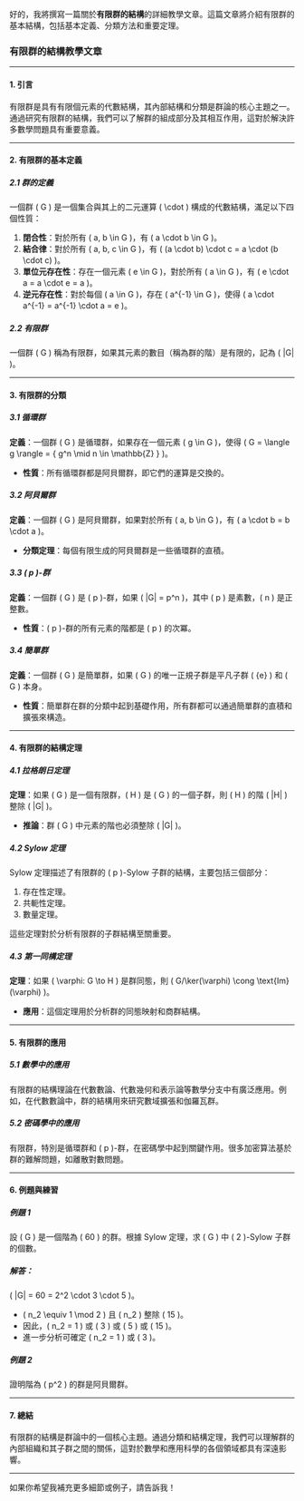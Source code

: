 好的，我將撰寫一篇關於**有限群的結構**的詳細教學文章。這篇文章將介紹有限群的基本結構，包括基本定義、分類方法和重要定理。

### 有限群的結構教學文章

---

#### 1. 引言

有限群是具有有限個元素的代數結構，其內部結構和分類是群論的核心主題之一。通過研究有限群的結構，我們可以了解群的組成部分及其相互作用，這對於解決許多數學問題具有重要意義。

---

#### 2. 有限群的基本定義

##### 2.1 群的定義

一個群 \( G \) 是一個集合與其上的二元運算 \( \cdot \) 構成的代數結構，滿足以下四個性質：
1. **閉合性**：對於所有 \( a, b \in G \)，有 \( a \cdot b \in G \)。
2. **結合律**：對於所有 \( a, b, c \in G \)，有 \( (a \cdot b) \cdot c = a \cdot (b \cdot c) \)。
3. **單位元存在性**：存在一個元素 \( e \in G \)，對於所有 \( a \in G \)，有 \( e \cdot a = a \cdot e = a \)。
4. **逆元存在性**：對於每個 \( a \in G \)，存在 \( a^{-1} \in G \)，使得 \( a \cdot a^{-1} = a^{-1} \cdot a = e \)。

##### 2.2 有限群

一個群 \( G \) 稱為有限群，如果其元素的數目（稱為群的階）是有限的，記為 \( |G| \)。

---

#### 3. 有限群的分類

##### 3.1 循環群

**定義**：一個群 \( G \) 是循環群，如果存在一個元素 \( g \in G \)，使得 \( G = \langle g \rangle = \{ g^n \mid n \in \mathbb{Z} \} \)。

- **性質**：所有循環群都是阿貝爾群，即它們的運算是交換的。

##### 3.2 阿貝爾群

**定義**：一個群 \( G \) 是阿貝爾群，如果對於所有 \( a, b \in G \)，有 \( a \cdot b = b \cdot a \)。

- **分類定理**：每個有限生成的阿貝爾群是一些循環群的直積。

##### 3.3 \( p \)-群

**定義**：一個群 \( G \) 是 \( p \)-群，如果 \( |G| = p^n \)，其中 \( p \) 是素數，\( n \) 是正整數。

- **性質**：\( p \)-群的所有元素的階都是 \( p \) 的次冪。

##### 3.4 簡單群

**定義**：一個群 \( G \) 是簡單群，如果 \( G \) 的唯一正規子群是平凡子群 \( \{e\} \) 和 \( G \) 本身。

- **性質**：簡單群在群的分類中起到基礎作用，所有群都可以通過簡單群的直積和擴張來構造。

---

#### 4. 有限群的結構定理

##### 4.1 拉格朗日定理

**定理**：如果 \( G \) 是一個有限群，\( H \) 是 \( G \) 的一個子群，則 \( H \) 的階 \( |H| \) 整除 \( |G| \)。

- **推論**：群 \( G \) 中元素的階也必須整除 \( |G| \)。

##### 4.2 Sylow 定理

Sylow 定理描述了有限群的 \( p \)-Sylow 子群的結構，主要包括三個部分：
1. 存在性定理。
2. 共軛性定理。
3. 數量定理。

這些定理對於分析有限群的子群結構至關重要。

##### 4.3 第一同構定理

**定理**：如果 \( \varphi: G \to H \) 是群同態，則 \( G/\ker(\varphi) \cong \text{Im}(\varphi) \)。

- **應用**：這個定理用於分析群的同態映射和商群結構。

---

#### 5. 有限群的應用

##### 5.1 數學中的應用

有限群的結構理論在代數數論、代數幾何和表示論等數學分支中有廣泛應用。例如，在代數數論中，群的結構用來研究數域擴張和伽羅瓦群。

##### 5.2 密碼學中的應用

有限群，特別是循環群和 \( p \)-群，在密碼學中起到關鍵作用。很多加密算法基於群的難解問題，如離散對數問題。

---

#### 6. 例題與練習

##### 例題 1

設 \( G \) 是一個階為 \( 60 \) 的群。根據 Sylow 定理，求 \( G \) 中 \( 2 \)-Sylow 子群的個數。

##### 解答：

\( |G| = 60 = 2^2 \cdot 3 \cdot 5 \)。

- \( n_2 \equiv 1 \mod 2 \) 且 \( n_2 \) 整除 \( 15 \)。
- 因此，\( n_2 = 1 \) 或 \( 3 \) 或 \( 5 \) 或 \( 15 \)。
- 進一步分析可確定 \( n_2 = 1 \) 或 \( 3 \)。

##### 例題 2

證明階為 \( p^2 \) 的群是阿貝爾群。

---

#### 7. 總結

有限群的結構是群論中的一個核心主題。通過分類和結構定理，我們可以理解群的內部組織和其子群之間的關係，這對於數學和應用科學的各個領域都具有深遠影響。

---

如果你希望我補充更多細節或例子，請告訴我！